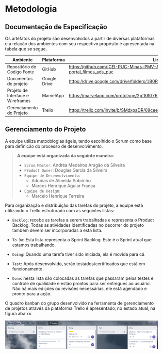
# Metodologia

## Documentação de Especificação

Os artefatos do projeto são desenvolvidos a partir de diversas plataformas e a relação dos ambientes com seu respectivo propósito é apresentada na tabela que se segue. 

|Ambiente|Plataforma|Link de Acesso|
|-|-|-|
|Repositório de Codigo Fonte|GitHub|https://github.com/ICEI-PUC-Minas-PMV-ADS/pmv-ads-2022-2-e1-proj-web-t10-portal_filmes_ads_puc|
|Documentos do projeto|Google Drive|https://drive.google.com/drive/folders/1B0RlajZc1mgcePINeRV8zj4yo6uOyB31?usp=sharing|
|Projeto de Interface e  Wireframes|MarvelApp|https://marvelapp.com/prototype/2gf88076|
|Gerenciamento do Projeto|Trello|https://trello.com/invite/b/SMdxpaDR/09ceee9d0dbbed6805c002094fc5e768/portalfilmesadspuc|

## Gerenciamento do Projeto
A equipe utiliza metodologias ágeis, tendo escolhido o Scrum como base para definição do processo de desenvolvimento.
> **A equipe está organizada da seguinte maneira**:
> - `Scrum Master`: Andréa Medeiros Aragão da Silveira
> - `Product Owner`: Douglas Garcia da Silveira
> - `Equipe de Desenvolvimento`:
>   - Adonias de Almeida Sobrinho
>   - Marcos Henrique Aguiar França
> - `Equipe de Design`:
>   - Marcelo Henrique Ferreira

Para organização e distribuição das tarefas do projeto, a equipe está utilizando o Trello estruturado com as seguintes listas:

- `Backlog`: recebe as tarefas a serem trabalhadas e representa o Product Backlog. Todas as atividades identificadas no decorrer do projeto também devem ser incorporadas a esta lista.

- `To Do`: Esta lista representa o Sprint Backlog. Este é o Sprint atual que estamos trabalhando.

- `Doing`: Quando uma tarefa tiver sido iniciada, ela é movida para cá.

- `Test`: Após desenvolvido, serão testados/certificados que está em funcionamento.

- `Done`: nesta lista são colocadas as tarefas que passaram pelos testes e controle de qualidade e estão prontos para ser entregues ao usuário. Não há mais edições ou revisões necessárias, ele está agendado e pronto para a ação.

O quadro kanban do grupo desenvolvido na ferramenta de gerenciamento de projetos através da plataforma Trello é apresentado, no estado atual, na figura abaixo.

<img src='img/board.png'>
